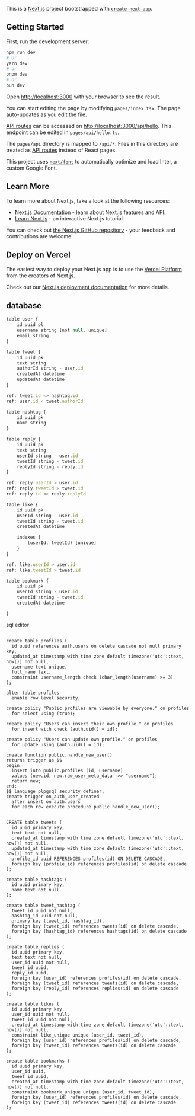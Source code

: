 This is a [Next.js](https://nextjs.org/) project bootstrapped with [`create-next-app`](https://github.com/vercel/next.js/tree/canary/packages/create-next-app).

## Getting Started

First, run the development server:

```bash
npm run dev
# or
yarn dev
# or
pnpm dev
# or
bun dev
```

Open [http://localhost:3000](http://localhost:3000) with your browser to see the result.

You can start editing the page by modifying `pages/index.tsx`. The page auto-updates as you edit the file.

[API routes](https://nextjs.org/docs/api-routes/introduction) can be accessed on [http://localhost:3000/api/hello](http://localhost:3000/api/hello). This endpoint can be edited in `pages/api/hello.ts`.

The `pages/api` directory is mapped to `/api/*`. Files in this directory are treated as [API routes](https://nextjs.org/docs/api-routes/introduction) instead of React pages.

This project uses [`next/font`](https://nextjs.org/docs/basic-features/font-optimization) to automatically optimize and load Inter, a custom Google Font.

## Learn More

To learn more about Next.js, take a look at the following resources:

- [Next.js Documentation](https://nextjs.org/docs) - learn about Next.js features and API.
- [Learn Next.js](https://nextjs.org/learn) - an interactive Next.js tutorial.

You can check out [the Next.js GitHub repository](https://github.com/vercel/next.js/) - your feedback and contributions are welcome!

## Deploy on Vercel

The easiest way to deploy your Next.js app is to use the [Vercel Platform](https://vercel.com/new?utm_medium=default-template&filter=next.js&utm_source=create-next-app&utm_campaign=create-next-app-readme) from the creators of Next.js.

Check out our [Next.js deployment documentation](https://nextjs.org/docs/deployment) for more details.

## database

```js
table user {
    id uuid pl
    username string [not null, unique]
    email string
}

table tweet {
    id uuid pk
    text string
    authorId string - user.id
    createdAt datetime
    updatedAt datetime
}

ref: tweet.id <> hashtag.id
ref: user.id < tweet.authorId

table hashtag {
    id uuid pk
    name string
}

table reply {
    id uuid pk
    text string
    userId string - user.id
    tweetId string - tweet.id
    replyId string - reply.id
}

ref: reply.userId > user.id
ref: reply.tweetId > tweet.id
ref: reply.id <> reply.replyId

table like {
    id uuid pk
    userId string - user.id
    tweetId string - tweet.id
    createdAt datetime

    indexes {
        (userId, tweetId) [unique]
    }
}

ref: like.userId > user.id
ref: like.tweetId > tweet.id

table bookmark {
    id uuid pk
    userId string - user.id
    tweetId string - tweet.id
    createdAt datetime

}
```

sql editor

```

create table profiles (
  id uuid references auth.users on delete cascade not null primary key,
  updated_at timestamp with time zone default timezone('utc'::text, now()) not null,
  username text unique,
  full_name text,
  constraint username_length check (char_length(username) >= 3)
);

alter table profiles
  enable row level security;

create policy "Public profiles are viewable by everyone." on profiles
  for select using (true);

create policy "Users can insert their own profile." on profiles
  for insert with check (auth.uid() = id);

create policy "Users can update own profile." on profiles
  for update using (auth.uid() = id);

create function public.handle_new_user()
returns trigger as $$
begin
  insert into public.profiles (id, username)
  values (new.id, new.raw_user_meta_data ->> "username");
  return new;
end;
$$ language plpgsql security definer;
create trigger on_auth_user_created
  after insert on auth.users
  for each row execute procedure public.handle_new_user();


CREATE table tweets (
  id uuid primary key,
  text text not null,
  created_at timestamp with time zone default timezone('utc'::text, now()) not null,
  updated_at timestamp with time zone default timezone('utc'::text, now()) not null,
  profile_id uuid REFERENCES profiles(id) ON DELETE CASCADE,
  foreign key (profile_id) references profiles(id) on delete cascade
);

create table hashtags (
  id uuid primary key,
  name text not null
);

create table tweet_hashtag (
  tweet_id uuid not null,
  hashtag_id uuid not null,
  primary key (tweet_id, hashtag_id),
  foreign key (tweet_id) references tweets(id) on delete cascade,
  foreign key (hashtag_id) references hashtags(id) on delete cascade
);

create table replies (
  id uuid primary key,
  text text not null,
  user_id uuid not null,
  tweet_id uuid,
  reply_id uuid,
  foreign key (user_id) references profiles(id) on delete cascade,
  foreign key (tweet_id) references tweets(id) on delete cascade,
  foreign key (reply_id) references replies(id) on delete cascade
);

create table likes (
  id uuid primary key,
  user_id uuid not null,
  tweet_id uuid not null,
  created_at timestamp with time zone default timezone('utc'::text, now()) not null,
  constraint like_unique unique (user_id, tweet_id),
  foreign key (user_id) references profiles(id) on delete cascade,
  foreign key (tweet_id) references tweets(id) on delete cascade
);

create table bookmarks (
  id uuid primary key,
  user_id uuid,
  tweet_id uuid,
  created_at timestamp with time zone default timezone('utc'::text, now()) not null,
  constraint bookmark_unique unique (user_id, tweet_id),
  foreign key (user_id) references profiles(id) on delete cascade,
  foreign key (tweet_id) references tweets(id) on delete cascade
);

```
